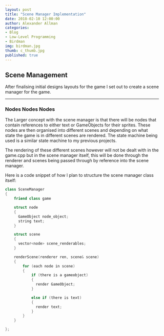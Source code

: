 ```yaml
---
layout: post
title: "Scene Manager Implementation"
date: 2018-02-10 12:00:00
author: Alexander Allman
categories:
- Blog
- Low-Level Programming
- Birdman
img: birdman.jpg
thumb: c_thumb.jpg
published: true
---
```


## Scene Management

After finalising initial designs layouts for the game I set out to create a scene manager for the game.

<!--more-->
-----
### Nodes Nodes Nodes
The Larger concept with the scene manager is that there will be nodes that contain references to either text or GameObjects for their sprites. These nodes are then organised into different scenes and depending on what state the game is in different scenes are rendered. The state machine being used is a similar state machine to my previous projects.

The rendering of these different scenes however will not be dealt with in the game.cpp but in the scene manager itself, this will be done through the renderer and scenes being passed through by reference into the scene manager.

Here is a code snippet of how I plan to structure the scene manager class itself:

```C++
class SceneManager
{
    friend class game

    struct node
    {
      GameObject node_object;
      string text;
    }

    struct scene
    {
      vector<node> scene_renderables;
    }

    renderScene(renderer ren, scene& scene)
    {
        for (each node in scene)
        {
            if (there is a gameobject)
            {
              render GameObject;
            }

            else if (there is text)
            {
              render text;
            }
        }
    }

};
```
